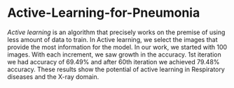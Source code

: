# Active-Learning-for-Pneumonia
*Active learning* is an algorithm that precisely works on the premise of using less amount of data to train. In Active learning, we select the images that provide the most information for the model. In our work, we started with 100 images. With each increment, we saw growth in the accuracy. 1st iteration we had accuracy of 69.49% and after 60th iteration we achieved 79.48% accuracy. These results show the potential of active learning in Respiratory diseases and the X-ray domain.
